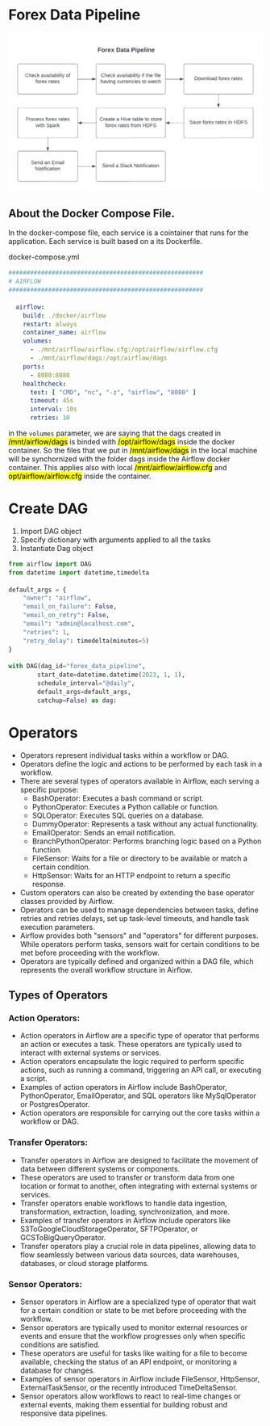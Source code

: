 # Forex Data Pipeline

![Screenshot](img/pipeline.png)

## About the Docker Compose File. 

In the docker-compose file, each service is a cointainer that runs for the application. Each service is built based on a its Dockerfile. 

docker-compose.yml
```yaml
######################################################
# AIRFLOW
######################################################

  airflow:
    build: ./docker/airflow
    restart: always
    container_name: airflow
    volumes:
      - ./mnt/airflow/airflow.cfg:/opt/airflow/airflow.cfg
      - ./mnt/airflow/dags:/opt/airflow/dags
    ports:
      - 8080:8080
    healthcheck:
      test: [ "CMD", "nc", "-z", "airflow", "8080" ]
      timeout: 45s
      interval: 10s
      retries: 10
```
in the `volumes` parameter, we are saying that the dags created in <mark>/mnt/airflow/dags</mark> is binded with <mark>/opt/airflow/dags</mark> inside the docker container. So the files that we put in <mark>/mnt/airflow/dags</mark> in the local machine will be synchornized with the folder dags inside the Airflow docker container. This applies also with local <mark>/mnt/airflow/airflow.cfg</mark> and <mark>opt/airflow/airflow.cfg</mark> inside the container. 

# Create DAG

1. Import DAG object
2. Specify dictionary with arguments applied to all the tasks
3. Instantiate Dag object

```python
from airflow import DAG
from datetime import datetime,timedelta

default_args = {
    "owner": "airflow", 
    "email_on_failure": False,
    "email_on_retry": False, 
    "email": "admin@localhost.com", 
    "retries": 1, 
    "retry_delay": timedelta(minutes=5)
}

with DAG(dag_id="forex_data_pipeline",
        start_date=datetime.datetime(2023, 1, 1),
        schedule_interval="@daily", 
        default_args=default_args, 
        catchup=False) as dag:

```

# Operators
- Operators represent individual tasks within a workflow or DAG.
- Operators define the logic and actions to be performed by each task in a workflow.
- There are several types of operators available in Airflow, each serving a specific purpose:
  - BashOperator: Executes a bash command or script.
  - PythonOperator: Executes a Python callable or function.
  - SQLOperator: Executes SQL queries on a database.
  - DummyOperator: Represents a task without any actual functionality.
  - EmailOperator: Sends an email notification.
  - BranchPythonOperator: Performs branching logic based on a Python function.
  - FileSensor: Waits for a file or directory to be available or match a certain condition.
  - HttpSensor: Waits for an HTTP endpoint to return a specific response.
- Custom operators can also be created by extending the base operator classes provided by Airflow.
- Operators can be used to manage dependencies between tasks, define retries and retries delays, set up task-level timeouts, and handle task execution parameters.
- Airflow provides both "sensors" and "operators" for different purposes. While operators perform tasks, sensors wait for certain conditions to be met before proceeding with the workflow.
- Operators are typically defined and organized within a DAG file, which represents the overall workflow structure in Airflow.

## Types of Operators
### Action Operators:
- Action operators in Airflow are a specific type of operator that performs an action or executes a task. These operators are typically used to interact with external systems or services.
- Action operators encapsulate the logic required to perform specific actions, such as running a command, triggering an API call, or executing a script.
- Examples of action operators in Airflow include BashOperator, PythonOperator, EmailOperator, and SQL operators like MySqlOperator or PostgresOperator.
- Action operators are responsible for carrying out the core tasks within a workflow or DAG.

### Transfer Operators:
- Transfer operators in Airflow are designed to facilitate the movement of data between different systems or components.
- These operators are used to transfer or transform data from one location or format to another, often integrating with external systems or services.
- Transfer operators enable workflows to handle data ingestion, transformation, extraction, loading, synchronization, and more.
- Examples of transfer operators in Airflow include operators like S3ToGoogleCloudStorageOperator, SFTPOperator, or GCSToBigQueryOperator.
- Transfer operators play a crucial role in data pipelines, allowing data to flow seamlessly between various data sources, data warehouses, databases, or cloud storage platforms.

### Sensor Operators:
- Sensor operators in Airflow are a specialized type of operator that wait for a certain condition or state to be met before proceeding with the workflow.
- Sensor operators are typically used to monitor external resources or events and ensure that the workflow progresses only when specific conditions are satisfied.
- These operators are useful for tasks like waiting for a file to become available, checking the status of an API endpoint, or monitoring a database for changes.
- Examples of sensor operators in Airflow include FileSensor, HttpSensor, ExternalTaskSensor, or the recently introduced TimeDeltaSensor.
- Sensor operators allow workflows to react to real-time changes or external events, making them essential for building robust and responsive data pipelines.